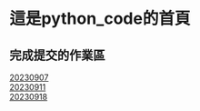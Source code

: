 # 這是python_code的首頁

## 完成提交的作業區

[20230907](https://github.com/Kimi-Hsueh/20230907-homework)<br>
[20230911](./20230911/)<br>
[20230918](https://github.com/Kimi-Hsueh/python_code/blob/main/20230918/20230918_work.ipynb)